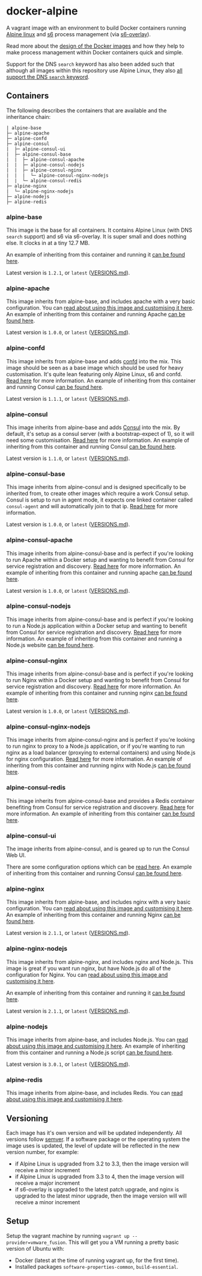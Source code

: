 docker-alpine
=============

A vagrant image with an environment to build Docker containers running [Alpine linux][alpinelinux] and [s6][s6] process management (via [s6-overlay][s6overlay]).

Read more about the [design of the Docker images][dockeralpinedesign] and how they help to make process management within Docker containers quick and simple.

Support for the DNS `search` keyword has also been added such that although all images within this repository use Alpine Linux, they also [all support the DNS `search` keyword][alpinebasedns].

## Containers

The following describes the containers that are available and the inheritance chain:

```
| alpine-base
├─ alpine-apache
├─ alpine-confd
├─ alpine-consul
|  ├─ alpine-consul-ui
|  ├─ alpine-consul-base
|  |  ├─ alpine-consul-apache
|  |  ├─ alpine-consul-nodejs
|  |  ├─ alpine-consul-nginx
|  |  |  └─ alpine-consul-nginx-nodejs
|  |  └─ alpine-consul-redis
├─ alpine-nginx
|  └─ alpine-nginx-nodejs
├─ alpine-nodejs
├─ alpine-redis
```

### alpine-base

This image is the base for all containers. It contains Alpine Linux (with DNS `search` support) and s6 via s6-overlay. It is super small and does nothing else. It clocks in at a tiny 12.7 MB.

An example of inheriting from this container and running it [can be found here](https://github.com/smebberson/docker-alpine/tree/master/examples/user-alpine).

Latest version is `1.2.1`, or `latest` ([VERSIONS.md](https://github.com/smebberson/docker-alpine/blob/master/alpine-base/VERSIONS.md)).

### alpine-apache

This image inherits from alpine-base, and includes apache with a very basic configuration. You can [read about using this image and customising it here](https://github.com/smebberson/docker-alpine/tree/master/alpine-apache). An example of inheriting from this container and running Apache [can be found here](https://github.com/smebberson/docker-alpine/tree/master/examples/user-apache).

Latest version is `1.0.0`, or `latest` ([VERSIONS.md](https://github.com/smebberson/docker-alpine/blob/master/alpine-apache/VERSIONS.md)).

### alpine-confd

This image inherits from alpine-base and adds [confd][confd] into the mix. This image should be seen as a base image which should be used for heavy customisation. It's quite lean featuring only Alpine Linux, s6 and confd. [Read here](https://github.com/smebberson/docker-alpine/tree/master/alpine-confd) for more information. An example of inheriting from this container and running Consul [can be found here](https://github.com/smebberson/docker-alpine/tree/master/examples/user-confd).

Latest version is `1.1.1`, or `latest` ([VERSIONS.md](https://github.com/smebberson/docker-alpine/blob/master/alpine-confd/VERSIONS.md)).

### alpine-consul

This image inherits from alpine-base and adds [Consul][consul] into the mix. By default, it's setup as a consul server (with a bootstrap-expect of 1), so it will need some customisation. [Read here](https://github.com/smebberson/docker-alpine/tree/master/alpine-consul) for more information. An example of inheriting from this container and running Consul [can be found here](https://github.com/smebberson/docker-alpine/tree/master/examples/user-consul).

Latest version is `1.1.0`, or `latest` ([VERSIONS.md](https://github.com/smebberson/docker-alpine/blob/master/alpine-consul/VERSIONS.md)).

### alpine-consul-base

This image inherits from alpine-consul and is designed specifically to be inherited from, to create other images which require a work Consul setup. Consul is setup to run in agent mode, it expects one linked container called `consul-agent` and will automatically join to that ip. [Read here](https://github.com/smebberson/docker-alpine/tree/master/alpine-consul-base) for more information.

Latest version is `1.0.0`, or `latest` ([VERSIONS.md](https://github.com/smebberson/docker-alpine/blob/master/alpine-consul-base/VERSIONS.md)).

### alpine-consul-apache

This image inherits from alpine-consul-base and is perfect if you're looking to run Apache within a Docker setup and wanting to benefit from Consul for service registration and discovery. [Read here](https://github.com/smebberson/docker-alpine/tree/master/alpine-consul-apache) for more information. An example of inheriting from this container and running apache [can be found here](https://github.com/smebberson/docker-alpine/tree/master/examples/user-consul-apache).

Latest version is `1.0.0`, or `latest` ([VERSIONS.md](https://github.com/smebberson/docker-alpine/blob/master/alpine-consul-apache/VERSIONS.md)).

### alpine-consul-nodejs

This image inherits from alpine-consul-base and is perfect if you're looking to run a Node.js application within a Docker setup and wanting to benefit from Consul for service registration and discovery. [Read here](https://github.com/smebberson/docker-alpine/tree/master/alpine-consul-nodejs) for more information. An example of inheriting from this container and running a Node.js website [can be found here](https://github.com/smebberson/docker-alpine/tree/master/examples/user-consul-nodejs).

### alpine-consul-nginx

This image inherits from alpine-consul-base and is perfect if you're looking to run Nginx within a Docker setup and wanting to benefit from Consul for service registration and discovery. [Read here](https://github.com/smebberson/docker-alpine/tree/master/alpine-consul-nginx) for more information. An example of inheriting from this container and running nginx [can be found here](https://github.com/smebberson/docker-alpine/tree/master/examples/user-consul-nginx).

Latest version is `1.0.0`, or `latest` ([VERSIONS.md](https://github.com/smebberson/docker-alpine/blob/master/alpine-consul-nginx/VERSIONS.md)).

### alpine-consul-nginx-nodejs

This image inherits from alpine-consul-nginx and is perfect if you're looking to run nginx to proxy to a Node.js application, or if you're wanting to run nginx as a load balancer (proxying to external containers) and using Node.js for nginx configuration. [Read here](https://github.com/smebberson/docker-alpine/tree/master/alpine-consul-nginx-nodejs) for more information. An example of inheriting from this container and running nginx with Node.js [can be found here](https://github.com/smebberson/docker-alpine/tree/master/examples/user-consul-nginx-nodejs).

### alpine-consul-redis

This image inherits from alpine-consul-base and provides a Redis container benefiting from Consul for service registration and discovery. [Read here](https://github.com/smebberson/docker-alpine/tree/master/alpine-consul-redis) for more information. An example of inheriting from this container [can be found here](https://github.com/smebberson/docker-alpine/tree/master/examples/user-consul-redis).

### alpine-consul-ui

The image inherits from alpine-consul, and is geared up to run the Consul Web UI.

There are some configuration options which can be [read here](https://github.com/smebberson/docker-alpine/tree/master/alpine-consul-ui). An example of inheriting from this container and running Consul [can be found here](https://github.com/smebberson/docker-alpine/tree/master/examples/user-consul-ui).

### alpine-nginx

This image inherits from alpine-base, and includes nginx with a very basic configuration. You can [read about using this image and customising it here](https://github.com/smebberson/docker-alpine/tree/master/alpine-nginx). An example of inheriting from this container and running Nginx [can be found here](https://github.com/smebberson/docker-alpine/tree/master/examples/user-nginx).

Latest version is `2.1.1`, or `latest` ([VERSIONS.md](https://github.com/smebberson/docker-alpine/blob/master/alpine-nginx/VERSIONS.md)).

### alpine-nginx-nodejs

This image inherits from alpine-nginx, and includes nginx and Node.js. This image is great if you want run nginx, but have Node.js do all of the configuration for Nginx. You can [read about using this image and customising it here](https://github.com/smebberson/docker-alpine/tree/master/alpine-nginx-nodejs).

An example of inheriting from this container and running it [can be found here](https://github.com/smebberson/docker-alpine/tree/master/examples/user-nginx-nodejs).

Latest version is `2.1.1`, or `latest` ([VERSIONS.md](https://github.com/smebberson/docker-alpine/blob/master/alpine-nginx-nodejs/VERSIONS.md)).

### alpine-nodejs

This image inherits from alpine-base, and includes Node.js. You can [read about using this image and customising it here](https://github.com/smebberson/docker-alpine/tree/master/alpine-nodejs). An example of inheriting from this container and running a Node.js script [can be found here](https://github.com/smebberson/docker-alpine/tree/master/examples/user-nodejs).

Latest version is `3.0.1`, or `latest` ([VERSIONS.md](https://github.com/smebberson/docker-alpine/blob/master/alpine-nodejs/VERSIONS.md)).

### alpine-redis

This image inherits from alpine-base, and includes Redis. You can [read about using this image and customising it here](https://github.com/smebberson/docker-alpine/tree/master/alpine-redis).

## Versioning

Each image has it's own version and will be updated independently. All versions follow [semver](semver). If a software package or the operating system the image uses is updated, the level of update will be reflected in the new version number, for example:

- if Alpine Linux is upgraded from 3.2 to 3.3, then the image version will receive a minor increment
- if Alpine Linux is upgraded from 3.3 to 4, then the image version will receive a major increment
- if s6-overlay is upgraded to the latest patch upgrade, and nginx is upgraded to the latest minor upgrade, then the image version will will receive a minor increment

## Setup

Setup the vagrant machine by running `vagrant up --provider=vmware_fusion`. This will get you a VM running a pretty basic version of Ubuntu with:

- Docker (latest at the time of running vagrant up, for the first time).
- Installed packages `software-properties-common`, `build-essential`.

[alpinelinux]: https://www.alpinelinux.org/
[s6]: http://skarnet.org/software/s6/
[s6overlay]: https://github.com/just-containers/s6-overlay
[consul]: https://consul.io/
[semver]: http://semver.org/
[confd]: https://github.com/kelseyhightower/confd
[dockeralpinedesign]: https://github.com/smebberson/docker-alpine/blob/master/DESIGN.md
[alpinebasedns]: https://github.com/smebberson/docker-alpine/tree/master/alpine-base#dns
